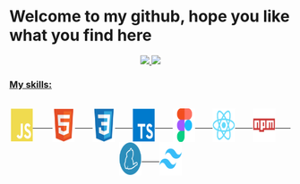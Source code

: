  # Welcome to my github, hope you like what you find here
 
<div align="center">
  <a href="https://github.com/Chaicoo">
  <img height="180em" src="https://github-readme-stats.vercel.app/api?username=Chaicoo&show_icons=true&theme=ocean_dark&include_all_commits=true&count_private=true"/>
  <img height="180em" src="https://github-readme-stats.vercel.app/api/top-langs/?username=Chaicoo&layout=compact&langs_count=7&theme=ocean_dark"/>
</div>
 
 ### My skills:
 
<div align="center">
 <div style="display: inline_block"><br>
   <img align="center" alt="Chico-Js" height="60" width="40" src="https://raw.githubusercontent.com/devicons/devicon/master/icons/javascript/javascript-plain.svg">
      &nbsp;&nbsp;&nbsp;&nbsp;&nbsp;&nbsp;&nbsp;
   <img align="center" alt="Chico-HTML" height="60" width="40" src="https://raw.githubusercontent.com/devicons/devicon/master/icons/html5/html5-original.svg">
       &nbsp;&nbsp;&nbsp;&nbsp;&nbsp;&nbsp;
   <img align="center" alt="Chico-CSS" height="60" width="40" src="https://raw.githubusercontent.com/devicons/devicon/master/icons/css3/css3-original.svg">
       &nbsp;&nbsp;&nbsp;&nbsp;&nbsp;&nbsp;
   <img align="center" alt="Chico-Typescript" height="60" width="40" src="https://github.com/devicons/devicon/blob/master/icons/typescript/typescript-original.svg">
       &nbsp;&nbsp;&nbsp;&nbsp;&nbsp;&nbsp;
   <img align="center" alt="Chico-Figma" height="60" width="40" src="https://github.com/devicons/devicon/blob/master/icons/figma/figma-original.svg">
            &nbsp;&nbsp;&nbsp;&nbsp;&nbsp;&nbsp;
   <img align="center" alt="Chico-React" height="60" width="40" src="https://github.com/devicons/devicon/blob/master/icons/react/react-original.svg">
            &nbsp;&nbsp;&nbsp;&nbsp;&nbsp;&nbsp;
   <img align="center" alt="Chico-Npm" height="60" width="40" src="https://github.com/devicons/devicon/blob/master/icons/npm/npm-original-wordmark.svg">
            &nbsp;&nbsp;&nbsp;&nbsp;&nbsp;&nbsp;
   <img align="center" alt="Chico-Yarn" height="60" width="40" src="https://github.com/devicons/devicon/blob/master/icons/yarn/yarn-original.svg">
            &nbsp;&nbsp;&nbsp;&nbsp;&nbsp;&nbsp;
   <img align="center" alt="Chico-Tailwind" height="60" width="40" src="https://github.com/devicons/devicon/blob/master/icons/tailwindcss/tailwindcss-plain.svg">
 </div>
</div>
